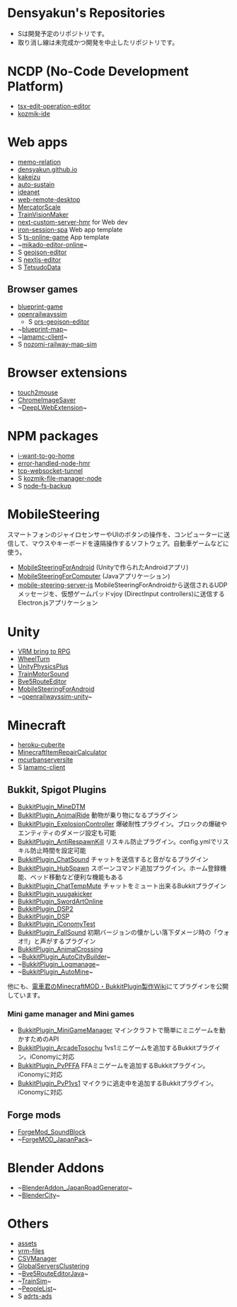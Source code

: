 # Densyakun's Repositories

- Sは開発予定のリポジトリです。
- 取り消し線は未完成かつ開発を中止したリポジトリです。

# NCDP (No-Code Development Platform)

- [tsx-edit-operation-editor](https://github.com/Densyakun/tsx-edit-operation-editor)
- [kozmik-ide](https://github.com/Densyakun/kozmik-ide)

# Web apps

- [memo-relation](https://github.com/Densyakun/memo-relation)
- [densyakun.github.io](https://github.com/Densyakun/densyakun.github.io)
- [kakeizu](https://github.com/Densyakun/kakeizu)
- [auto-sustain](https://github.com/Densyakun/auto-sustain)
- [ideanet](https://github.com/Densyakun/ideanet)
- [web-remote-desktop](https://github.com/Densyakun/web-remote-desktop)
- [MercatorScale](https://github.com/Densyakun/MercatorScale)
- [TrainVisionMaker](https://github.com/Densyakun/TrainVisionMaker)
- [next-custom-server-hmr](https://github.com/Densyakun/next-custom-server-hmr) for Web dev
- [iron-session-spa](https://github.com/Densyakun/iron-session-spa) Web app template
- S [ts-online-game](https://github.com/Densyakun/ts-online-game) App template
- ~[mikado-editor-online](https://github.com/Densyakun/mikado-editor-online)~
- S [geojson-editor](https://github.com/Densyakun/geojson-editor)
- S [nextjs-editor](https://github.com/Densyakun/nextjs-editor)
- S [TetsudoData](https://github.com/Densyakun/TetsudoData)

## Browser games

- [blueprint-game](https://github.com/Densyakun/blueprint-game)
- [openrailwayssim](https://github.com/Densyakun/openrailwayssim)
  - S [ors-geojson-editor](https://github.com/Densyakun/ors-geojson-editor)
- ~[blueprint-map](https://github.com/Densyakun/blueprint-map)~
- ~[lamamc-client](https://github.com/Densyakun/lamamc-client)~
- S [nozomi-railway-map-sim](https://github.com/Densyakun/nozomi-railway-map-sim)

# Browser extensions

- [touch2mouse](https://github.com/Densyakun/touch2mouse)
- [ChromeImageSaver](https://github.com/Densyakun/ChromeImageSaver)
- ~[DeepLWebExtension](https://github.com/Densyakun/DeepLWebExtension)~

# NPM packages

- [i-want-to-go-home](https://github.com/Densyakun/i-want-to-go-home)
- [error-handled-node-hmr](https://github.com/Densyakun/error-handled-node-hmr)
- [tcp-websocket-tunnel](https://github.com/Densyakun/tcp-websocket-tunnel)
- S [kozmik-file-manager-node](https://github.com/Densyakun/kozmik-file-manager-node)
- S [node-fs-backup](https://github.com/Densyakun/node-fs-backup)

# MobileSteering

スマートフォンのジャイロセンサーやUIのボタンの操作を、コンピューターに送信して、マウスやキーボードを遠隔操作するソフトウェア。自動車ゲームなどに使う。

- [MobileSteeringForAndroid](https://github.com/Densyakun/MobileSteeringForAndroid) (Unityで作られたAndroidアプリ)
- [MobileSteeringForComputer](https://github.com/Densyakun/MobileSteeringForComputer) (Javaアプリケーション)
- [mobile-steering-server-js](https://github.com/Densyakun/mobile-steering-server-js) MobileSteeringForAndroidから送信されるUDPメッセージを、仮想ゲームパッドvjoy (DirectInput controllers)に送信するElectron.jsアプリケーション

# Unity

- [VRM bring to RPG](https://github.com/Densyakun/vrm-bring-to-rpg)
- [WheelTurn](https://github.com/Densyakun/WheelTurn)
- [UnityPhysicsPlus](https://github.com/Densyakun/UnityPhysicsPlus)
- [TrainMotorSound](https://github.com/Densyakun/TrainMotorSound)
- [Bve5RouteEditor](https://github.com/Densyakun/Bve5RouteEditor)
- [MobileSteeringForAndroid](https://github.com/Densyakun/MobileSteeringForAndroid)
- ~[openrailwayssim-unity](https://github.com/Densyakun/openrailwayssim-unity)~

# Minecraft

- [heroku-cuberite](https://github.com/Densyakun/heroku-cuberite)
- [MinecraftItemRepairCalculator](https://github.com/Densyakun/MinecraftItemRepairCalculator)
- [mcurbanserversite](https://github.com/Densyakun/mcurbanserversite)
- S [lamamc-client](https://github.com/Densyakun/lamamc-client)

## Bukkit, Spigot Plugins

- [BukkitPlugin_MineDTM](https://github.com/Densyakun/BukkitPlugin_MineDTM)
- [BukkitPlugin_AnimalRide](https://github.com/Densyakun/BukkitPlugin_AnimalRide) 動物が乗り物になるプラグイン
- [BukkitPlugin_ExplosionController](https://github.com/Densyakun/BukkitPlugin_ExplosionController) 爆破耐性プラグイン。ブロックの爆破やエンティティのダメージ設定も可能
- [BukkitPlugin_AntiRespawnKill](https://github.com/Densyakun/BukkitPlugin_AntiRespawnKill) リスキル防止プラグイン。config.ymlでリスキル防止時間を設定可能
- [BukkitPlugin_ChatSound](https://github.com/Densyakun/BukkitPlugin_ChatSound) チャットを送信すると音がなるプラグイン
- [BukkitPlugin_HubSpawn](https://github.com/Densyakun/BukkitPlugin_HubSpawn) スポーンコマンド追加プラグイン。ホーム登録機能、ベッド移動など便利な機能もある
- [BukkitPlugin_ChatTempMute](https://github.com/Densyakun/BukkitPlugin_ChatTempMute) チャットをミュート出来るBukkitプラグイン
- [BukkitPlugin_yuugakicker](https://github.com/Densyakun/BukkitPlugin_yuugakicker)
- [BukkitPlugin_SwordArtOnline](https://github.com/Densyakun/BukkitPlugin_SwordArtOnline)
- [BukkitPlugin_DSP2](https://github.com/Densyakun/BukkitPlugin_DSP2)
- [BukkitPlugin_DSP](https://github.com/Densyakun/BukkitPlugin_DSP)
- [BukkitPlugin_iConomyTest](https://github.com/Densyakun/BukkitPlugin_iConomyTest)
- [BukkitPlugin_FallSound](https://github.com/Densyakun/BukkitPlugin_FallSound) 初期バージョンの懐かしい落下ダメージ時の「ウォオ!!」と声がするプラグイン
- [BukkitPlugin_AnimalCrossing](https://github.com/Densyakun/BukkitPlugin_AnimalCrossing)
- ~[BukkitPlugin_AutoCityBuilder](https://github.com/Densyakun/BukkitPlugin_AutoCityBuilder)~
- ~[BukkitPlugin_Logmanage](https://github.com/Densyakun/BukkitPlugin_Logmanage)~
- ~[BukkitPlugin_AutoMine](https://github.com/Densyakun/BukkitPlugin_AutoMine)~

他にも、[電車君のMinecraftMOD・BukkitPlugin製作Wiki](http://densyakunmod.wiki.fc2.com/)にてプラグインを公開しています。

### Mini game manager and Mini games

- [BukkitPlugin_MiniGameManager](https://github.com/Densyakun/BukkitPlugin_MiniGameManager) マインクラフトで簡単にミニゲームを動かすためのAPI
- [BukkitPlugin_ArcadeTosochu](https://github.com/Densyakun/BukkitPlugin_ArcadeTosochu) 1vs1ミニゲームを追加するBukkitプラグイン。iConomyに対応
- [BukkitPlugin_PvPFFA](https://github.com/Densyakun/BukkitPlugin_PvPFFA) FFAミニゲームを追加するBukkitプラグイン。iConomyに対応
- [BukkitPlugin_PvP1vs1](https://github.com/Densyakun/BukkitPlugin_PvP1vs1) マイクラに逃走中を追加するBukkitプラグイン。iConomyに対応

## Forge mods

- [ForgeMod_SoundBlock](https://github.com/Densyakun/ForgeMod_SoundBlock)
- ~[ForgeMOD_JapanPack](https://github.com/Densyakun/ForgeMOD_JapanPack)~

# Blender Addons

- ~[BlenderAddon_JapanRoadGenerator](https://github.com/Densyakun/BlenderAddon_JapanRoadGenerator)~
- ~[BlenderCity](https://github.com/Densyakun/BlenderCity)~

# Others

- [assets](https://github.com/Densyakun/assets)
- [vrm-files](https://github.com/Densyakun/vrm-files)
- [CSVManager](https://github.com/Densyakun/CSVManager)
- [GlobalServersClustering](https://github.com/Densyakun/GlobalServersClustering)
- ~[Bve5RouteEditorJava](https://github.com/Densyakun/Bve5RouteEditorJava)~
- ~[TrainSim](https://github.com/Densyakun/TrainSim)~
- ~[PeopleList](https://github.com/Densyakun/PeopleList)~
- S [adrts-ads](https://github.com/Densyakun/adrts-ads)

